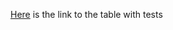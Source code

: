 [Here](https://docs.google.com/spreadsheets/d/1Eb6HXNoRGHmJjGTzJHgZI8TdOYPalf6r27l5Qe2IIk4/edit?usp=sharing) is the link to the table with tests
